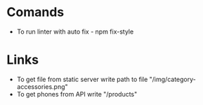 # Comands

- To run linter with auto fix - npm fix-style

# Links

- To get file from static server write path to file "/img/category-accessories.png"
- To get phones from API write "/products"
